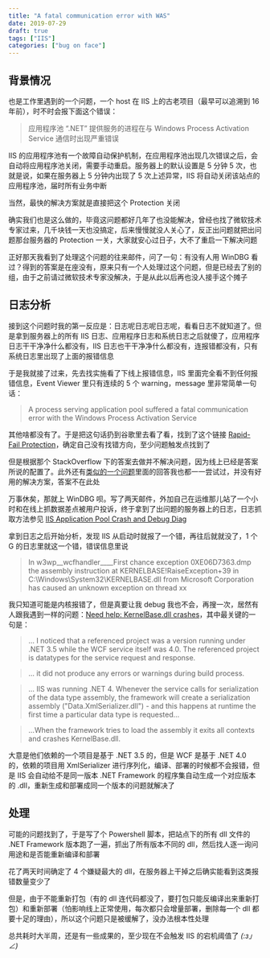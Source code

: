 ```yaml
---
title: "A fatal communication error with WAS"
date: 2019-07-29
draft: true
tags: ["IIS"]
categories: ["bug on face"]
---
```



## 背景情况

也是工作里遇到的一个问题，一个 host 在 IIS 上的古老项目（最早可以追溯到 16 年前），时不时会报下面这个错误：

> 应用程序池 “.NET” 提供服务的进程在与 Windows Process Activation Service 通信时出现严重错误

IIS 的应用程序池有一个故障自动保护机制，在应用程序池出现几次错误之后，会自动将应用程序池关闭，需要手动重启。服务器上的默认设置是 5 分钟 5 次，也就是说，如果在服务器上 5 分钟内出现了 5 次上述异常，IIS 将自动关闭该站点的应用程序池，届时所有业务中断

当然，最快的解决方案就是直接把这个 Protection 关闭

确实我们也是这么做的，毕竟这问题都好几年了也没能解决，曾经也找了微软技术专家过来，几千块钱一天也没搞定，后来慢慢就没人关心了，反正出问题就把出问题那台服务器的 Protection 一关，大家就安心过日子，大不了重启一下解决问题

正好那天我看到了处理这个问题的往来邮件，问了一句：有没有人用 WinDBG 看过？得到的答案是在座没有，原来只有一个人处理过这个问题，但是已经去了别的组，由于之前请过微软技术专家没解决，于是从此以后再也没人接手这个摊子

## 日志分析

接到这个问题时我的第一反应是：日志呢日志呢日志呢，看看日志不就知道了。但是拿到服务器上的所有 IIS 日志、应用程序日志和系统日志之后就傻了，应用程序日志干干净净什么都没有，IIS 日志也干干净净什么都没有，连报错都没有，只有系统日志里出现了上面的报错信息


于是我就接了过来，先去找实施看了下线上报错信息，IIS 里面完全看不到任何报错信息，Event Viewer 里只有连续的 5 个 warning，message 里非常简单一句话：

>  A process serving application pool  suffered a fatal communication error with the Windows Process Activation Service

其他啥都没有了。于是把这句话扔到谷歌里去看了看，找到了这个链接 [Rapid-Fail Protection](https://stackoverflow.com/questions/11010807/application-pool-defaultapppool-is-being-automatically-disabled-due-to-a-serie)，确定自己没有找错方向，至少问题触发点找到了

但是根据那个 StackOverflow 下的答案去做并不解决问题，因为线上已经是答案所说的配置了。此外还有[类似的一个问题](https://stackoverflow.com/questions/7204444/iis7-a-process-serving-application-pool-yyyyy-suffered-a-fatal-communication)里面的回答我也都一一尝试过，并没有好用的解决方案，答案不在此处

万事休矣，那就上 WinDBG 呗。写了两天邮件，外加自己在运维那儿站了一个小时和在线上抓数据差点被用户投诉，终于拿到了出问题的服务器上的日志，日志抓取方法参见 [IIS Application Pool Crash and Debug Diag](https://blogs.msdn.microsoft.com/parvez/2016/08/06/iis-application-pool-crash-and-debug-diag/)

拿到日志之后开始分析，发现 IIS 从启动时就报了一个错，再往后就就没了，1 个 G 的日志里就这一个错，错误信息里说

> In w3wp__wcfhandler____First chance exception 0XE06D7363.dmp the assembly instruction at KERNELBASE!RaiseException+39 in C:\Windows\System32\KERNELBASE.dll from Microsoft Corporation has caused an unknown exception on thread xx

我只知道可能是内核报错了，但是真要让我 debug 我也不会，再搜一次，居然有人跟我遇到一样的问题：[Need help: KernelBase.dll crashes](https://social.msdn.microsoft.com/Forums/vstudio/en-US/d02d1074-47c1-4df6-9264-03d306039b92/need-help-kernelbasedll-crashes?forum=wcf)，其中最关键的一句是：

> ... I noticed that a referenced project was a version running under .NET 3.5 while the WCF service itself was 4.0. The referenced project is datatypes for the service request and response. 

> ... it did not produce any errors or warnings during build process. 

> ... IIS was running .NET 4. Whenever the service calls for serialization of the data type assembly, the framework will create a serialization assembly ("Data.XmlSerializer.dll") - and this happens at runtime the first time a particular data type is requested...

>  ...When the framework tries to load the assembly it exits all contexts and crashes KernelBase.dll.

大意是他们依赖的一个项目是基于 .NET 3.5 的，但是 WCF 是基于 .NET 4.0 的，依赖的项目用 XmlSerializer 进行序列化，编译、部署的时候都不会报错，但是 IIS 会自动给不是同一版本 .NET Framework 的程序集自动生成一个对应版本的 .dll，重新生成和部署成同一个版本的问题就解决了

## 处理

可能的问题找到了，于是写了个 Powershell 脚本，把站点下的所有 dll 文件的 .NET Framework 版本跑了一遍，抓出了所有版本不同的 dll，然后找人逐一询问用途和是否能重新编译和部署

花了两天时间确定了 4 个嫌疑最大的 dll，在服务器上干掉之后确实能看到这类报错数量变少了

但是，由于不能重新打包（有的 dll 连代码都没了，要打包只能反编译出来重新打包）和重新部署（怕影响线上正常使用，每次都只会增量部署，删除每一个 dll 都要十足的理由），所以这个问题只是被缓解了，没办法根本性处理

总共耗时大半周，还是有一些成果的，至少现在不会触发 IIS 的宕机阈值了 _(:з」∠)_